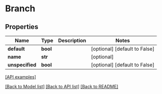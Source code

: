 # Branch

## Properties
Name | Type | Description | Notes
------------ | ------------- | ------------- | -------------
**default** | **bool** |  | [optional] [default to False]
**name** | **str** |  | [optional] 
**unspecified** | **bool** |  | [optional] [default to False]

[[API examples]](http://devopshq.github.io/teamcity/teamcity_models/Branch.html)

[[Back to Model list]](../README.md#documentation-for-models) [[Back to API list]](../README.md#documentation-for-api-endpoints) [[Back to README]](../README.md)


